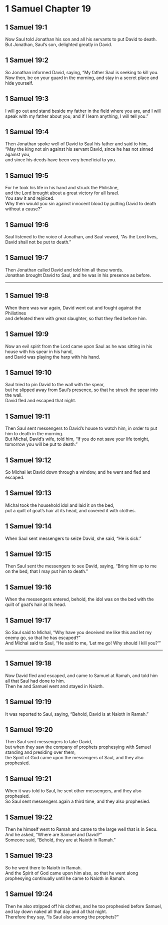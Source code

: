 # 1 Samuel Chapter 19

## 1 Samuel 19:1

Now Saul told Jonathan his son and all his servants to put David to death.  
But Jonathan, Saul’s son, delighted greatly in David.

## 1 Samuel 19:2

So Jonathan informed David, saying, “My father Saul is seeking to kill you.  
Now then, be on your guard in the morning, and stay in a secret place and hide yourself.

## 1 Samuel 19:3

I will go out and stand beside my father in the field where you are, and I will speak with my father about you; and if I learn anything, I will tell you.”

## 1 Samuel 19:4

Then Jonathan spoke well of David to Saul his father and said to him,  
“May the king not sin against his servant David, since he has not sinned against you,  
and since his deeds have been very beneficial to you.

## 1 Samuel 19:5

For he took his life in his hand and struck the Philistine,  
and the Lord brought about a great victory for all Israel.  
You saw it and rejoiced.  
Why then would you sin against innocent blood by putting David to death without a cause?”

## 1 Samuel 19:6

Saul listened to the voice of Jonathan, and Saul vowed, “As the Lord lives, David shall not be put to death.”

## 1 Samuel 19:7

Then Jonathan called David and told him all these words.  
Jonathan brought David to Saul, and he was in his presence as before.

---

## 1 Samuel 19:8

When there was war again, David went out and fought against the Philistines  
and defeated them with great slaughter, so that they fled before him.

## 1 Samuel 19:9

Now an evil spirit from the Lord came upon Saul as he was sitting in his house with his spear in his hand,  
and David was playing the harp with his hand.

## 1 Samuel 19:10

Saul tried to pin David to the wall with the spear,  
but he slipped away from Saul’s presence, so that he struck the spear into the wall.  
David fled and escaped that night.

## 1 Samuel 19:11

Then Saul sent messengers to David’s house to watch him, in order to put him to death in the morning.  
But Michal, David’s wife, told him, “If you do not save your life tonight, tomorrow you will be put to death.”

## 1 Samuel 19:12

So Michal let David down through a window, and he went and fled and escaped.

## 1 Samuel 19:13

Michal took the household idol and laid it on the bed,  
put a quilt of goat’s hair at its head, and covered it with clothes.

## 1 Samuel 19:14

When Saul sent messengers to seize David, she said, “He is sick.”

## 1 Samuel 19:15

Then Saul sent the messengers to see David, saying, “Bring him up to me on the bed, that I may put him to death.”

## 1 Samuel 19:16

When the messengers entered, behold, the idol was on the bed with the quilt of goat’s hair at its head.

## 1 Samuel 19:17

So Saul said to Michal, “Why have you deceived me like this and let my enemy go, so that he has escaped?”  
And Michal said to Saul, “He said to me, ‘Let me go! Why should I kill you?’”

---

## 1 Samuel 19:18

Now David fled and escaped, and came to Samuel at Ramah, and told him all that Saul had done to him.  
Then he and Samuel went and stayed in Naioth.

## 1 Samuel 19:19

It was reported to Saul, saying, “Behold, David is at Naioth in Ramah.”

## 1 Samuel 19:20

Then Saul sent messengers to take David,  
but when they saw the company of prophets prophesying with Samuel standing and presiding over them,  
the Spirit of God came upon the messengers of Saul, and they also prophesied.

## 1 Samuel 19:21

When it was told to Saul, he sent other messengers, and they also prophesied.  
So Saul sent messengers again a third time, and they also prophesied.

## 1 Samuel 19:22

Then he himself went to Ramah and came to the large well that is in Secu.  
And he asked, “Where are Samuel and David?”  
Someone said, “Behold, they are at Naioth in Ramah.”

## 1 Samuel 19:23

So he went there to Naioth in Ramah.  
And the Spirit of God came upon him also, so that he went along prophesying continually until he came to Naioth in Ramah.

## 1 Samuel 19:24

Then he also stripped off his clothes, and he too prophesied before Samuel,  
and lay down naked all that day and all that night.  
Therefore they say, “Is Saul also among the prophets?”
